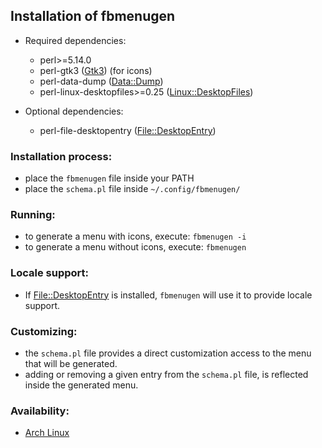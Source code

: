 ## Installation of fbmenugen

* Required dependencies:

    - perl>=5.14.0
    - perl-gtk3 ([Gtk3](https://metacpan.org/pod/Gtk3)) (for icons)
    - perl-data-dump ([Data::Dump](https://metacpan.org/pod/Data::Dump))
    - perl-linux-desktopfiles>=0.25 ([Linux::DesktopFiles](https://metacpan.org/pod/Linux::DesktopFiles))

* Optional dependencies:
    - perl-file-desktopentry ([File::DesktopEntry](https://metacpan.org/pod/File::DesktopEntry))

### Installation process:

- place the `fbmenugen` file inside your PATH
- place the `schema.pl` file inside `~/.config/fbmenugen/`

### Running:

- to generate a menu with icons, execute: `fbmenugen -i`
- to generate a menu without icons, execute: `fbmenugen`

### Locale support:

- If [File::DesktopEntry](https://metacpan.org/pod/File::DesktopEntry) is installed, `fbmenugen` will use it to provide locale support.

### Customizing:

- the `schema.pl` file provides a direct customization access to the menu that will be generated.
- adding or removing a given entry from the `schema.pl` file, is reflected inside the generated menu.

### Availability:

- [Arch Linux](https://aur.archlinux.org/packages/fbmenugen/)
